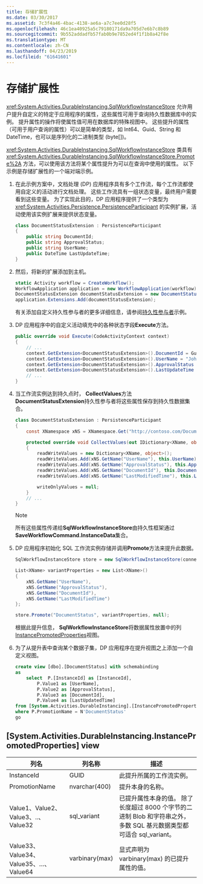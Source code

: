 ```yaml
---
title: 存储扩展性
ms.date: 03/30/2017
ms.assetid: 7c3f4a46-4bac-4138-ae6a-a7c7ee0d28f5
ms.openlocfilehash: 46c1ea40925a5c79180171da9a705d7e6b7c8b89
ms.sourcegitcommit: 9b552addadfb57fab0b9e7852ed4f1f1b8a42f8e
ms.translationtype: MT
ms.contentlocale: zh-CN
ms.lasthandoff: 04/23/2019
ms.locfileid: "61641601"
---
```

# <a name="store-extensibility"></a>存储扩展性

<xref:System.Activities.DurableInstancing.SqlWorkflowInstanceStore> 允许用户提升自定义的特定于应用程序的属性，这些属性可用于查询持久性数据库中的实例。 提升属性的操作将使属性值可用在数据库的特殊视图中。 这些提升的属性（可用于用户查询的属性）可以是简单的类型，如 Int64、Guid、String 和 DateTime，也可以是序列化的二进制类型 (byte[])。

<xref:System.Activities.DurableInstancing.SqlWorkflowInstanceStore> 类具有 <xref:System.Activities.DurableInstancing.SqlWorkflowInstanceStore.Promote%2A> 方法，可以使用该方法将某个属性提升为可以在查询中使用的属性。 以下示例是存储扩展性的一个端对端示例。

1. 在此示例方案中，文档处理 (DP) 应用程序具有多个工作流，每个工作流都使用自定义的活动进行文档处理。 这些工作流具有一组状态变量，最终用户需要看到这些变量。 为了实现此目的，DP 应用程序提供了一个类型为 <xref:System.Activities.Persistence.PersistenceParticipant> 的实例扩展，活动使用该实例扩展来提供状态变量。

    ```csharp
    class DocumentStatusExtension : PersistenceParticipant
    {
        public string DocumentId;
        public string ApprovalStatus;
        public string UserName;
        public DateTime LastUpdateTime;
    }
    ```

2. 然后，将新的扩展添加到主机。

    ```csharp
    static Activity workflow = CreateWorkflow();
    WorkflowApplication application = new WorkflowApplication(workflow);
    DocumentStatusExtension documentStatusExtension = new DocumentStatusExtension ();
    application.Extensions.Add(documentStatusExtension);
    ```

     有关添加自定义持久性参与者的更多详细信息，请参阅[持久性参与者](persistence-participants.md)示例。

3. DP 应用程序中的自定义活动填充中的各种状态字段**Execute**方法。

    ```csharp
    public override void Execute(CodeActivityContext context)
    {
        // ...
        context.GetExtension<DocumentStatusExtension>().DocumentId = Guid.NewGuid();
        context.GetExtension<DocumentStatusExtension>().UserName = "John Smith";
        context.GetExtension<DocumentStatusExtension>().ApprovalStatus = "Approved";
        context.GetExtension<DocumentStatusExtension>().LastUpdateTime = DateTime.Now();
        // ...
    }
    ```

4. 当工作流实例达到持久点时， **CollectValues**方法**DocumentStatusExtension**持久性参与者将这些属性保存到持久性数据集合。

    ```csharp
    class DocumentStatusExtension : PersistenceParticipant
    {
        const XNamespace xNS = XNamespace.Get("http://contoso.com/DocumentStatus");

        protected override void CollectValues(out IDictionary<XName, object> readWriteValues, out IDictionary<XName, object> writeOnlyValues)
        {
            readWriteValues = new Dictionary<XName, object>();
            readWriteValues.Add(xNS.GetName("UserName"), this.UserName);
            readWriteValues.Add(xNS.GetName("ApprovalStatus"), this.ApprovalStatus);
            readWriteValues.Add(xNS.GetName("DocumentId"), this.DocumentId);
            readWriteValues.Add(xNS.GetName("LastModifiedTime"), this.LastUpdateTime);

            writeOnlyValues = null;
        }
        // ...
    }
    ```

    > [!NOTE]
    > 所有这些属性传递给**SqlWorkflowInstanceStore**由持久性框架通过**SaveWorkflowCommand.InstanceData**集合。

5. DP 应用程序初始化 SQL 工作流实例存储并调用**Promote**方法来提升此数据。

    ```csharp
    SqlWorkflowInstanceStore store = new SqlWorkflowInstanceStore(connectionString);

    List<XName> variantProperties = new List<XName>()
    {
        xNS.GetName("UserName"),
        xNS.GetName("ApprovalStatus"),
        xNS.GetName("DocumentId"),
        xNS.GetName("LastModifiedTime")
    };

    store.Promote("DocumentStatus", variantProperties, null);
    ```

    根据此提升信息， **SqlWorkflowInstanceStore**将数据属性放置中的列[InstancePromotedProperties](#InstancePromotedProperties)视图。

6. 为了从提升表中查询某个数据子集，DP 应用程序在提升视图之上添加一个自定义视图。

    ```sql
    create view [dbo].[DocumentStatus] with schemabinding
    as
        select  P.[InstanceId] as [InstanceId],
            P.Value1 as [UserName],
            P.Value2 as [ApprovalStatus],
            P.Value3 as [DocumentId],
            P.Value4 as [LastUpdatedTime]
    from [System.Activities.DurableInstancing].[InstancePromotedProperties] as P
    where P.PromotionName = N'DocumentStatus'
    go
    ```

## <a name="InstancePromotedProperties"></a> [System.Activities.DurableInstancing.InstancePromotedProperties] view

|列名|列名称|描述|
|-----------------|-----------------|-----------------|
|InstanceId|GUID|此提升所属的工作流实例。|
|PromotionName|nvarchar(400)|提升本身的名称。|
|Value1、Value2、Value3、..、Value32|sql_variant|已提升属性本身的值。 除了长度超过 8000 个字节的二进制 Blob 和字符串之外，多数 SQL 基元数据类型都可适合 sql_variant。|
|Value33、Value34、Value35、…、Value64|varbinary(max)|显式声明为 varbinary(max) 的已提升属性的值。|
